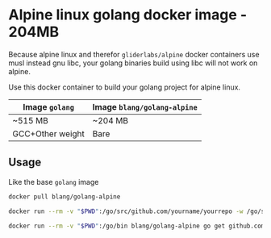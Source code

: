 # Alpine linux golang docker image - 204MB

Because alpine linux and therefor `gliderlabs/alpine` docker containers use musl instead gnu libc, your golang binaries build using libc will not work on alpine.

Use this docker container to build your golang project for alpine linux.

Image `golang`  | Image `blang/golang-alpine`
--------------- | -------------
~515 MB         | ~204 MB
GCC+Other weight| Bare

## Usage
Like the base `golang` image

```bash
docker pull blang/golang-alpine
```

```bash
docker run --rm -v "$PWD":/go/src/github.com/yourname/yourrepo -w /go/src/github.com/yourname/yourrepo blang/golang-alpine go build -v

docker run --rm -v "$PWD":/go/bin blang/golang-alpine go get github.com/yourname/yourrepo
```